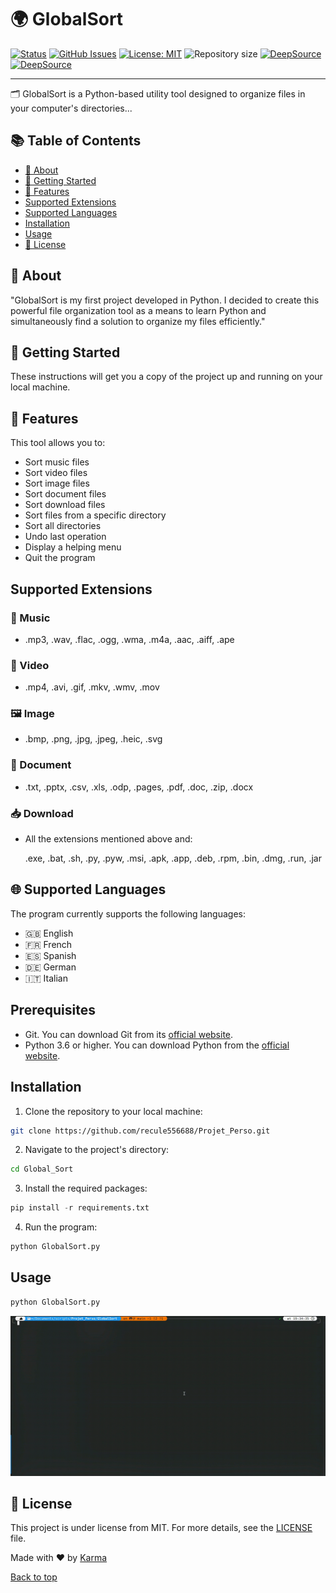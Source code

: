 # 🌍 GlobalSort

[![Status](https://img.shields.io/badge/status-active-success.svg)](placeholder)
[![GitHub Issues](https://img.shields.io/github/issues/recule556688/Projet_Perso)](https://github.com/recule556688/Projet_Perso/issues)
[![License: MIT](https://img.shields.io/badge/License-MIT-56BEB8.svg)](https://github.com/recule556688/Projet_Perso/blob/main/LICENSE)
![Repository size](https://img.shields.io/github/repo-size/recule556688/projet_perso?color=56BEB8)
[![DeepSource](https://app.deepsource.com/gh/recule556688/Projet_Perso.svg/?label=active+issues&show_trend=true&token=lfgj4HrvZJ4AkB9HGLVVa6K7)](https://app.deepsource.com/gh/recule556688/Projet_Perso/)
[![DeepSource](https://app.deepsource.com/gh/recule556688/Projet_Perso.svg/?label=resolved+issues&show_trend=true&token=lfgj4HrvZJ4AkB9HGLVVa6K7)](https://app.deepsource.com/gh/recule556688/Projet_Perso/)

---

🗂️ GlobalSort is a Python-based utility tool designed to organize files in your computer's directories...

## 📚 Table of Contents

- [📖 About](#about)
- [🚀 Getting Started](#getting-started)
- [🌟 Features](#features)
- [Supported Extensions](#supported-extensions)
- [Supported Languages](#supported-languages)
- [Installation](#installation)
- [Usage](#usage)
- [📝 License](#license)

## 📖 About

"GlobalSort is my first project developed in Python. I decided to create this powerful file organization tool as a means to learn Python and simultaneously find a solution to organize my files efficiently."

## 🚀 Getting Started

These instructions will get you a copy of the project up and running on your local machine.

## 🌟 Features

This tool allows you to:

- Sort music files
- Sort video files
- Sort image files
- Sort document files
- Sort download files
- Sort files from a specific directory
- Sort all directories
- Undo last operation
- Display a helping menu
- Quit the program

## Supported Extensions

### 🎵 Music

- .mp3, .wav, .flac, .ogg, .wma, .m4a, .aac, .aiff, .ape

### 🎥 Video

- .mp4, .avi, .gif, .mkv, .wmv, .mov

### 🖼️ Image

- .bmp, .png, .jpg, .jpeg, .heic, .svg

### 📄 Document

- .txt, .pptx, .csv, .xls, .odp, .pages, .pdf, .doc, .zip, .docx

### 📥 Download

- All the extensions mentioned above and:

    .exe, .bat, .sh, .py, .pyw, .msi, .apk, .app, .deb, .rpm, .bin, .dmg, .run, .jar

## 🌐 Supported Languages

The program currently supports the following languages:

- 🇬🇧 English
- 🇫🇷 French
- 🇪🇸 Spanish
- 🇩🇪 German
- 🇮🇹 Italian

## Prerequisites

- Git. You can download Git from its [official website](https://git-scm.com/downloads).
- Python 3.6 or higher. You can download Python from the [official website](https://www.python.org/downloads/).
## Installation
1. Clone the repository to your local machine:

```bash
git clone https://github.com/recule556688/Projet_Perso.git
```
2. Navigate to the project's directory:

```bash
cd Global_Sort
```
3. Install the required packages:
```py
pip install -r requirements.txt
```
4. Run the program:
```python
python GlobalSort.py
```
## Usage

```py
python GlobalSort.py
```
 <img src="./Assets/usage.gif" alt="Usage Gif" />

## 📝 License

This project is under license from MIT. For more details, see the [LICENSE](LICENSE) file.

Made with ❤️ by [Karma](https://github.com/recule556688)

[Back to top](#top)
